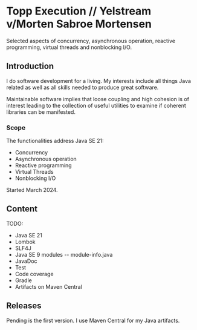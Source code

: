# Topp Execution // Yelstream v/Morten Sabroe Mortensen
Selected aspects of concurrency, asynchronous operation, reactive programming, virtual threads and nonblocking I/O.

## Introduction

I do software development for a living.
My interests include all things Java related
as well as all skills needed to produce great software.

Maintainable software implies that loose coupling and high cohesion is of interest leading to 
the collection of useful utilities to examine if coherent libraries can be manifested.

### Scope

The functionalities address Java SE 21:

* Concurrency
* Asynchronous operation
* Reactive programming
* Virtual Threads
* Nonblocking I/O

Started March 2024.


## Content

TODO:
* Java SE 21
* Lombok
* SLF4J
* Java SE 9 modules -- module-info.java
* JavaDoc
* Test
* Code coverage
* Gradle
* Artifacts on Maven Central 

## Releases

Pending is the first version.
I use Maven Central for my Java artifacts.
